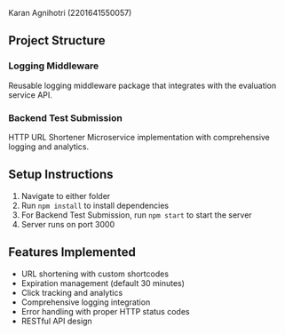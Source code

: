  Karan Agnihotri (2201641550057)

## Project Structure

### Logging Middleware
Reusable logging middleware package that integrates with the evaluation service API.

### Backend Test Submission
HTTP URL Shortener Microservice implementation with comprehensive logging and analytics.

## Setup Instructions

1. Navigate to either folder
2. Run `npm install` to install dependencies
3. For Backend Test Submission, run `npm start` to start the server
4. Server runs on port 3000

## Features Implemented

- URL shortening with custom shortcodes
- Expiration management (default 30 minutes)
- Click tracking and analytics
- Comprehensive logging integration
- Error handling with proper HTTP status codes
- RESTful API design
